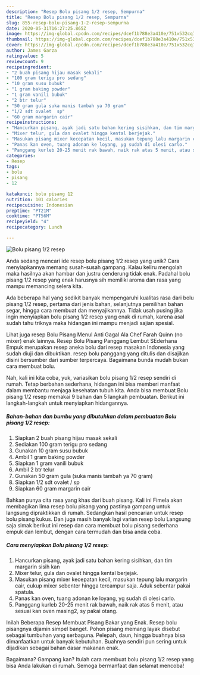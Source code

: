```yaml
---
description: "Resep Bolu pisang 1/2 resep, Sempurna"
title: "Resep Bolu pisang 1/2 resep, Sempurna"
slug: 855-resep-bolu-pisang-1-2-resep-sempurna
date: 2020-05-31T16:27:25.865Z
image: https://img-global.cpcdn.com/recipes/dcef1b788e3a410e/751x532cq70/bolu-pisang-12-resep-foto-resep-utama.jpg
thumbnail: https://img-global.cpcdn.com/recipes/dcef1b788e3a410e/751x532cq70/bolu-pisang-12-resep-foto-resep-utama.jpg
cover: https://img-global.cpcdn.com/recipes/dcef1b788e3a410e/751x532cq70/bolu-pisang-12-resep-foto-resep-utama.jpg
author: James Garza
ratingvalue: 5
reviewcount: 9
recipeingredient:
- "2 buah pisang hijau masak sekali"
- "100 gram terigu pro sedang"
- "10 gram susu bubuk"
- "1 gram baking powder"
- "1 gram vanili bubuk"
- "2 btr telur"
- "50 gram gula suka manis tambah ya 70 gram"
- "1/2 sdt ovalet  sp"
- "60 gram margarin cair"
recipeinstructions:
- "Hancurkan pisang, ayak jadi satu bahan kering sisihkan, dan tim margarin sisih kan"
- "Mixer telur, gula dan ovalet hingga kental berjejak."
- "Masukan pisang mixer kecepatan kecil, masukan tepung lalu margarin cair, cukup mixer sebenter hingga tercampur saja. Aduk sebentar pakai spatula."
- "Panas kan oven, tuang adonan ke loyang, yg sudah di olesi carlo."
- "Panggang kurleb 20-25 menit rak bawah, naik rak atas 5 menit, atau sesuai kan oven masing2, sy pakai otang."
categories:
- Resep
tags:
- bolu
- pisang
- 12

katakunci: bolu pisang 12 
nutrition: 101 calories
recipecuisine: Indonesian
preptime: "PT21M"
cooktime: "PT56M"
recipeyield: "4"
recipecategory: Lunch

---
```



![Bolu pisang 1/2 resep](https://img-global.cpcdn.com/recipes/dcef1b788e3a410e/751x532cq70/bolu-pisang-12-resep-foto-resep-utama.jpg)

Anda sedang mencari ide resep bolu pisang 1/2 resep yang unik? Cara menyiapkannya memang susah-susah gampang. Kalau keliru mengolah maka hasilnya akan hambar dan justru cenderung tidak enak. Padahal bolu pisang 1/2 resep yang enak harusnya sih memiliki aroma dan rasa yang mampu memancing selera kita.

Ada beberapa hal yang sedikit banyak mempengaruhi kualitas rasa dari bolu pisang 1/2 resep, pertama dari jenis bahan, selanjutnya pemilihan bahan segar, hingga cara membuat dan menyajikannya. Tidak usah pusing jika ingin menyiapkan bolu pisang 1/2 resep yang enak di rumah, karena asal sudah tahu triknya maka hidangan ini mampu menjadi sajian spesial.

Lihat juga resep Bolu Pisang Menul Anti Gagal Ala Chef Farah Quinn (no mixer) enak lainnya. Resep Bolu Pisang Panggang Lembut SEderhana Empuk merupakan resep aneka bolu dari resep masakan Indonesia yang sudah diuji dan dibuktikan. resep bolu panggang yang ditulis dan disajikan disini bersumber dari sumber terpercaya. Bagaimana bunda mudah bukan cara membuat bolu.


Nah, kali ini kita coba, yuk, variasikan bolu pisang 1/2 resep sendiri di rumah. Tetap berbahan sederhana, hidangan ini bisa memberi manfaat dalam membantu menjaga kesehatan tubuh kita. Anda bisa membuat Bolu pisang 1/2 resep memakai 9 bahan dan 5 langkah pembuatan. Berikut ini langkah-langkah untuk menyiapkan hidangannya.

<!--inarticleads1-->

##### Bahan-bahan dan bumbu yang dibutuhkan dalam pembuatan Bolu pisang 1/2 resep:

1. Siapkan 2 buah pisang hijau masak sekali
1. Sediakan 100 gram terigu pro sedang
1. Gunakan 10 gram susu bubuk
1. Ambil 1 gram baking powder
1. Siapkan 1 gram vanili bubuk
1. Ambil 2 btr telur
1. Gunakan 50 gram gula (suka manis tambah ya 70 gram)
1. Siapkan 1/2 sdt ovalet / sp
1. Siapkan 60 gram margarin cair


Bahkan punya cita rasa yang khas dari buah pisang. Kali ini Fimela akan membagikan lima resep bolu pisang yang pastinya gampang untuk langsung dipraktikkan di rumah. Sedangkan hasil pencarian untuk resep bolu pisang kukus. Dan juga masih banyak lagi varian resep bolu Langsung saja simak berikut ini resep dan cara membuat bolu pisang sederhana empuk dan lembut, dengan cara termudah dan bisa anda coba. 

<!--inarticleads2-->

##### Cara menyiapkan Bolu pisang 1/2 resep:

1. Hancurkan pisang, ayak jadi satu bahan kering sisihkan, dan tim margarin sisih kan
1. Mixer telur, gula dan ovalet hingga kental berjejak.
1. Masukan pisang mixer kecepatan kecil, masukan tepung lalu margarin cair, cukup mixer sebenter hingga tercampur saja. Aduk sebentar pakai spatula.
1. Panas kan oven, tuang adonan ke loyang, yg sudah di olesi carlo.
1. Panggang kurleb 20-25 menit rak bawah, naik rak atas 5 menit, atau sesuai kan oven masing2, sy pakai otang.


Inilah Beberapa Resep Membuat Pisang Bakar yang Enak. Resep bolu pisangnya dijamin simpel banget. Pohon pisang memang layak disebut sebagai tumbuhan yang serbaguna. Pelepah, daun, hingga buahnya bisa dimanfaatkan untuk banyak kebutuhan. Buahnya sendiri pun sering untuk dijadikan sebagai bahan dasar makanan enak. 

Bagaimana? Gampang kan? Itulah cara membuat bolu pisang 1/2 resep yang bisa Anda lakukan di rumah. Semoga bermanfaat dan selamat mencoba!
